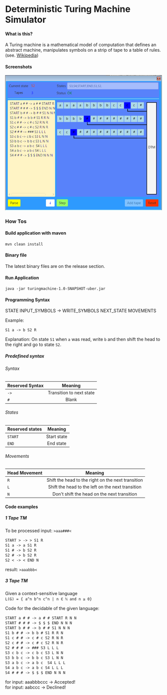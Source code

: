 Deterministic Turing Machine Simulator
=========

#### What is this?

A Turing machine is a mathematical model of computation that defines an abstract machine, 
manipulates symbols on a strip of tape to a table of rules. 
(see. [Wikipedia](https://en.wikipedia.org/wiki/Turing_machine))


#### Screenshots

![Screenshot](screenshot.png)

### How Tos

#### Build application with maven

```console
mvn clean install
```

#### Binary file

The latest binary files are on the release section.

#### Run Application

```console
java -jar turingmachine-1.0-SNAPSHOT-uber.jar
```

#### Programming Syntax

STATE INPUT_SYMBOLS -> WRITE_SYMBOLS NEXT_STATE MOVEMENTS  

Example:

```code
S1 a -> b S2 R
```
Explanation: On state `S1` when `a` was read, write `b` and then shift the head to the right and go to state `S2`.

##### Predefined syntax

###### Syntax

| Reserved Syntax   | Meaning                                       |
| ----------------- |:---------------------------------------------:|
| `->`              | Transition to next state                      |
| `#`               | Blank                                         |

###### States

| Reserved states   | Meaning                                       |
| ----------------- |:---------------------------------------------:|
| `START`           | Start state                                   |
| `END`             | End state                                     |

###### Movements

| Head Movement     | Meaning                                            |
| ----------------- |:--------------------------------------------------:|
| `R`               | Shift the head to the right on the next transition |
| `L`               | Shift the head to the left on the next transition  |
| `N`               | Don't shift the head on the next transition        |

#### Code examples 

##### 1 Tape TM

To be processed input: `>aaa###<`

```console
START > -> > S1 R
S1 a -> a S1 R
S1 # -> b S2 R
S2 # -> b S2 R
S2 < -> < END N
```

result: `>aaabbb<`

##### 3 Tape TM

Given a context-sensitive language  
`L(G) = { a^n b^n c^n | n ∈ ℕ and n ≥ 0}`

Code for the decidable of the given language:

```console
START a # # -> a # # START R N N
START # # # -> $ $ $ END N N N
START b # # -> b # # S1 N N N
S1 b # # -> b b # S1 R R N
S1 c # # -> c # c S2 R N R
S2 c # # -> c # c S2 R N R
S2 # # # -> ### S3 L L L
S3 c b c -> c b c S3 L N N
S3 b b c -> b b c S3 L N N
S3 a b c -> a b c  S4 L L L
S4 a b c -> a b c S4 L L L
S4 # # # -> $ $ $ END N N N
```

for input: aaabbbccc -> Accepted!<br>
for input: aabccc -> Declined!  